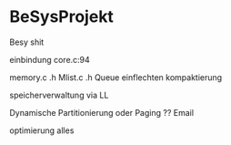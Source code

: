 # BeSysProjekt

Besy shit

einbindung core.c:94


memory.c .h
Mlist.c .h
Queue einflechten
kompaktierung



speicherverwaltung via LL

Dynamische Partitionierung oder Paging ?? Email



optimierung alles 
